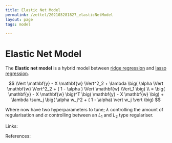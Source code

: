 ```yaml
---
title: Elastic Net Model
permalink: /zettel/202103281827_elasticNetModel
layout: page
tags: model

---
```

# Elastic Net Model

The **Elastic net model** is a hybrid model between [ridge regression](202103281806_ridgeRegression) and [lasso regression](202103281817_lassoRegression). 

$$
\Vert \mathbf{y} - X \mathbf{w} \Vert^2_2 + \lambda \big( \alpha \Vert \mathbf{w} \Vert^2_2 + ( 1 - \alpha ) \Vert \mathbf{w} \Vert_1 \big) \\
= \big( \mathbf{y} - X \mathbf{w} \big)^T \big( \mathbf{y} - X \mathbf{w} \big) + \lambda \sum_j \big( \alpha w_j^2 + ( 1 - \alpha) \vert w_j \vert \big)
$$

Where now have two hyperparameters to tune; $\lambda$ controlling the amount of regularisation and $\alpha$ controlling between 
an $L_1$ and $L_2$ type regulariser.

Links: 

References: 

